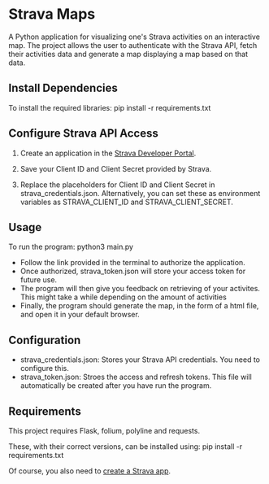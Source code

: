 # Strava Maps

A Python application for visualizing one's Strava activities on an interactive map. The project allows the user to authenticate with the Strava API, fetch their activities data and generate a map displaying a map based on that data.

## Install Dependencies
To install the required libraries: 
pip install -r requirements.txt

## Configure Strava API Access
1. Create an application in the [Strava Developer Portal](https://developers.strava.com/).

2. Save your Client ID and Client Secret provided by Strava.

3. Replace the placeholders for Client ID and Client Secret in strava_credentials.json. Alternatively, you can set these as environment variables as STRAVA_CLIENT_ID and STRAVA_CLIENT_SECRET.

## Usage
To run the program:
python3 main.py

- Follow the link provided in the terminal to authorize the application.
- Once authorized, strava_token.json will store your access token for future use.
- The program will then give you feedback on retrieving of your activites. This might take a while depending on the amount of activities
- Finally, the program should generate the map, in the form of a html file, and open it in your default browser.

## Configuration
- strava_credentials.json: Stores your Strava API credentials. You need to configure this.
- strava_token.json: Stroes the access and refresh tokens. This file will automatically be created after you have run the program.

## Requirements
This project requires Flask, folium, polyline and requests.

These, with their correct versions, can be installed using:
pip install -r requirements.txt

Of course, you also need to [create a Strava app](#configure-strava-api-access).